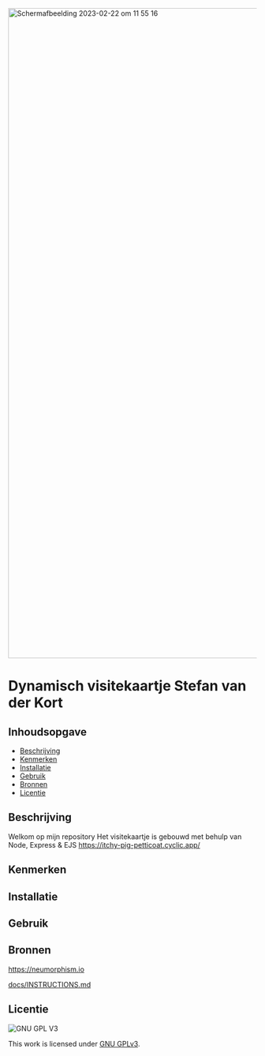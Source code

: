 <img width="1318" alt="Schermafbeelding 2023-02-22 om 11 55 16" src="https://user-images.githubusercontent.com/89298385/220600217-28f950a7-a5a3-44cf-a72d-e8927b5e3a95.png">

# Dynamisch visitekaartje Stefan van der Kort
<!-- Geef je project een titel en schrijf in één zin wat het is -->

## Inhoudsopgave

  * [Beschrijving](#beschrijving)
  * [Kenmerken](#kenmerken)
  * [Installatie](#installatie)
  * [Gebruik](#gebruik)
  * [Bronnen](#bronnen)
  * [Licentie](#licentie)

## Beschrijving
<!-- In de Beschrijving staat hoe je project er uit ziet, hoe het werkt en wat je er mee kan. -->
<!-- Voeg een link toe naar Github Pages 🌐-->
Welkom op mijn repository 
Het visitekaartje is gebouwd met behulp van Node, Express & EJS
https://itchy-pig-petticoat.cyclic.app/ 

## Kenmerken
<!-- Bij Kenmerken staat welke technieken zijn gebruikt en hoe. Wat is de HTML structuur? Wat zijn de belangrijkste dingen in CSS? Wat is er met Javascript gedaan en hoe? Misschien heb je een framwork of library gebruikt? -->

## Installatie

## Gebruik

## Bronnen
 https://neumorphism.io
 
 [docs/INSTRUCTIONS.md](docs/INSTRUCTIONS.md)

## Licentie

![GNU GPL V3](https://www.gnu.org/graphics/gplv3-127x51.png)

This work is licensed under [GNU GPLv3](./LICENSE).
